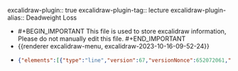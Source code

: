 excalidraw-plugin:: true
excalidraw-plugin-tag:: lecture
excalidraw-plugin-alias:: Deadweight Loss

- #+BEGIN_IMPORTANT
  This file is used to store excalidraw information, Please do not manually edit this file.
  #+END_IMPORTANT
- {{renderer excalidraw-menu, excalidraw-2023-10-16-09-52-24}}
- ```json
  {"elements":[{"type":"line","version":67,"versionNonce":652072061,"isDeleted":false,"id":"DZTJtNKd3FsCDRa6os63n","fillStyle":"hachure","strokeWidth":1,"strokeStyle":"solid","roughness":1,"opacity":100,"angle":0,"x":383.5945854187012,"y":-247.0376968383789,"strokeColor":"#1e1e1e","backgroundColor":"transparent","width":0.267425537109375,"height":499.6719970703125,"seed":367885363,"groupIds":[],"frameId":null,"roundness":{"type":2},"boundElements":[],"updated":1697442792114,"link":null,"locked":false,"startBinding":null,"endBinding":null,"lastCommittedPoint":null,"startArrowhead":null,"endArrowhead":null,"points":[[0,0],[-0.267425537109375,499.6719970703125]]},{"type":"line","version":157,"versionNonce":76037341,"isDeleted":false,"id":"SOvURFLeogWFJgY8POm03","fillStyle":"hachure","strokeWidth":1,"strokeStyle":"solid","roughness":1,"opacity":100,"angle":0,"x":384.5253105163574,"y":251.31490325927734,"strokeColor":"#1e1e1e","backgroundColor":"transparent","width":608.382080078125,"height":0.88433837890625,"seed":502627795,"groupIds":[],"frameId":null,"roundness":{"type":2},"boundElements":[],"updated":1697442792114,"link":null,"locked":false,"startBinding":null,"endBinding":null,"lastCommittedPoint":null,"startArrowhead":null,"endArrowhead":null,"points":[[0,0],[608.382080078125,-0.88433837890625]]},{"type":"text","version":20,"versionNonce":629578045,"isDeleted":false,"id":"fNap7x1XXYgLFotSUkMTa","fillStyle":"hachure","strokeWidth":1,"strokeStyle":"solid","roughness":1,"opacity":100,"angle":0,"x":989.0658378601074,"y":309.0858383178711,"strokeColor":"#1e1e1e","backgroundColor":"transparent","width":84.49990844726562,"height":25,"seed":348932979,"groupIds":[],"frameId":null,"roundness":null,"boundElements":[],"updated":1697442792114,"link":null,"locked":false,"fontSize":20,"fontFamily":1,"text":"Quantity","textAlign":"left","verticalAlign":"top","containerId":null,"originalText":"Quantity","lineHeight":1.25,"baseline":17},{"type":"text","version":52,"versionNonce":1664772509,"isDeleted":false,"id":"4O9orErHhe533qbA6KUpz","fillStyle":"hachure","strokeWidth":1,"strokeStyle":"solid","roughness":1,"opacity":100,"angle":0,"x":260.8986625671387,"y":-250.9580307006836,"strokeColor":"#1e1e1e","backgroundColor":"transparent","width":47.17994689941406,"height":25,"seed":1320707347,"groupIds":[],"frameId":null,"roundness":null,"boundElements":[],"updated":1697442792114,"link":null,"locked":false,"fontSize":20,"fontFamily":1,"text":"Price","textAlign":"left","verticalAlign":"top","containerId":null,"originalText":"Price","lineHeight":1.25,"baseline":17},{"type":"line","version":164,"versionNonce":1859464701,"isDeleted":false,"id":"UwaroBWwInTI6C8HuTv1i","fillStyle":"hachure","strokeWidth":1,"strokeStyle":"solid","roughness":1,"opacity":100,"angle":0,"x":389.9169731140137,"y":-234.74246978759766,"strokeColor":"#1971c2","backgroundColor":"transparent","width":515.3013305664062,"height":392.21356201171875,"seed":1395673779,"groupIds":[],"frameId":null,"roundness":{"type":2},"boundElements":[],"updated":1697442792114,"link":null,"locked":false,"startBinding":null,"endBinding":null,"lastCommittedPoint":null,"startArrowhead":null,"endArrowhead":null,"points":[[0,0],[515.3013305664062,392.21356201171875]]},{"type":"text","version":11,"versionNonce":1465411165,"isDeleted":false,"id":"LGj2eydd1dHp2Bt53mTVf","fillStyle":"hachure","strokeWidth":1,"strokeStyle":"solid","roughness":1,"opacity":100,"angle":0,"x":948.0658378601074,"y":160.0858383178711,"strokeColor":"#1971c2","backgroundColor":"transparent","width":15.599990844726562,"height":25,"seed":1994030163,"groupIds":[],"frameId":null,"roundness":null,"boundElements":[],"updated":1697442792114,"link":null,"locked":false,"fontSize":20,"fontFamily":1,"text":"D","textAlign":"left","verticalAlign":"top","containerId":null,"originalText":"D","lineHeight":1.25,"baseline":17},{"type":"line","version":228,"versionNonce":1335202493,"isDeleted":false,"id":"qecnlb3UlGsd_T1Sxs6e_","fillStyle":"hachure","strokeWidth":1,"strokeStyle":"solid","roughness":1,"opacity":100,"angle":0,"x":385.8839225769043,"y":207.6897201538086,"strokeColor":"#e03131","backgroundColor":"transparent","width":463.97735595703125,"height":400.2689514160156,"seed":898464243,"groupIds":[],"frameId":null,"roundness":{"type":2},"boundElements":[],"updated":1697442792114,"link":null,"locked":false,"startBinding":null,"endBinding":null,"lastCommittedPoint":null,"startArrowhead":null,"endArrowhead":null,"points":[[0,0],[463.97735595703125,-400.2689514160156]]},{"type":"text","version":29,"versionNonce":875442973,"isDeleted":false,"id":"w9_AlMam78sNU9tJTFvvo","fillStyle":"hachure","strokeWidth":1,"strokeStyle":"solid","roughness":1,"opacity":100,"angle":0,"x":861.0026664733887,"y":-233.24471282958984,"strokeColor":"#e03131","backgroundColor":"transparent","width":12.159988403320312,"height":25,"seed":1280295827,"groupIds":[],"frameId":null,"roundness":null,"boundElements":[],"updated":1697442792114,"link":null,"locked":false,"fontSize":20,"fontFamily":1,"text":"S","textAlign":"left","verticalAlign":"top","containerId":null,"originalText":"S","lineHeight":1.25,"baseline":17},{"type":"line","version":148,"versionNonce":1368639357,"isDeleted":false,"id":"4IqZoOOAJ72__ljbjFWnr","fillStyle":"hachure","strokeWidth":1,"strokeStyle":"dotted","roughness":1,"opacity":100,"angle":0,"x":385.5152244567871,"y":48.46392822265625,"strokeColor":"#6741d9","backgroundColor":"transparent","width":421.30419921875,"height":1.265899658203125,"seed":324524339,"groupIds":[],"frameId":null,"roundness":{"type":2},"boundElements":[],"updated":1697442792114,"link":null,"locked":false,"startBinding":null,"endBinding":null,"lastCommittedPoint":null,"startArrowhead":null,"endArrowhead":null,"points":[[0,0],[421.30419921875,1.265899658203125]]},{"type":"text","version":24,"versionNonce":1778896861,"isDeleted":false,"id":"4HBRQpSFFSQteOta4mrs0","fillStyle":"hachure","strokeWidth":1,"strokeStyle":"dotted","roughness":1,"opacity":100,"angle":0,"x":825.8780174255371,"y":43.68487548828125,"strokeColor":"#6741d9","backgroundColor":"transparent","width":111.53987121582031,"height":25,"seed":403454675,"groupIds":[],"frameId":null,"roundness":null,"boundElements":[],"updated":1697442792114,"link":null,"locked":false,"fontSize":20,"fontFamily":1,"text":"Price ceiling","textAlign":"left","verticalAlign":"top","containerId":null,"originalText":"Price ceiling","lineHeight":1.25,"baseline":17},{"type":"line","version":281,"versionNonce":926919005,"isDeleted":false,"id":"mFMYx9JzlIGsVIAJz8_yf","fillStyle":"hachure","strokeWidth":4,"strokeStyle":"dotted","roughness":1,"opacity":100,"angle":0,"x":756.9253196716309,"y":-238.5269775390625,"strokeColor":"#9c36b5","backgroundColor":"transparent","width":10.46234130859375,"height":488.00079345703125,"seed":1996712051,"groupIds":[],"frameId":null,"roundness":{"type":2},"boundElements":[],"updated":1697442928424,"link":null,"locked":false,"startBinding":null,"endBinding":null,"lastCommittedPoint":null,"startArrowhead":null,"endArrowhead":null,"points":[[0,0],[10.46234130859375,488.00079345703125]]},{"type":"text","version":33,"versionNonce":1177631901,"isDeleted":false,"id":"vM7tyK-k0O6loaCsIuctp","fillStyle":"hachure","strokeWidth":1,"strokeStyle":"dotted","roughness":1,"opacity":100,"angle":0,"x":763.4739036560059,"y":269.09405517578125,"strokeColor":"#9c36b5","backgroundColor":"transparent","width":44.75996398925781,"height":25,"seed":1979965971,"groupIds":[],"frameId":null,"roundness":null,"boundElements":[],"updated":1697442792114,"link":null,"locked":false,"fontSize":20,"fontFamily":1,"text":"Q(D)","textAlign":"left","verticalAlign":"top","containerId":null,"originalText":"Q(D)","lineHeight":1.25,"baseline":17},{"type":"line","version":247,"versionNonce":293183741,"isDeleted":false,"id":"EJkab2W9DBNoZOn69MrlM","fillStyle":"hachure","strokeWidth":4,"strokeStyle":"dotted","roughness":1,"opacity":100,"angle":0,"x":568.9702415466309,"y":-250.34439086914062,"strokeColor":"#9c36b5","backgroundColor":"transparent","width":0.95916748046875,"height":501.0769958496094,"seed":1577330611,"groupIds":[],"frameId":null,"roundness":{"type":2},"boundElements":[],"updated":1697442792114,"link":null,"locked":false,"startBinding":null,"endBinding":null,"lastCommittedPoint":null,"startArrowhead":null,"endArrowhead":null,"points":[[0,0],[0.95916748046875,501.0769958496094]]},{"type":"text","version":57,"versionNonce":855013725,"isDeleted":false,"id":"R9whiXrPcM1nLBq_ADTsK","fillStyle":"hachure","strokeWidth":4,"strokeStyle":"dotted","roughness":1,"opacity":100,"angle":0,"x":549.9697532653809,"y":275.4632568359375,"strokeColor":"#9c36b5","backgroundColor":"transparent","width":41.31996154785156,"height":25,"seed":355121491,"groupIds":[],"frameId":null,"roundness":null,"boundElements":[],"updated":1697442792114,"link":null,"locked":false,"fontSize":20,"fontFamily":1,"text":"Q(S)","textAlign":"left","verticalAlign":"top","containerId":null,"originalText":"Q(S)","lineHeight":1.25,"baseline":17},{"type":"arrow","version":87,"versionNonce":1408845245,"isDeleted":false,"id":"OAKrB4gazb3a8Wewt0HmI","fillStyle":"hachure","strokeWidth":1,"strokeStyle":"solid","roughness":1,"opacity":100,"angle":0,"x":609.1935691833496,"y":74.65548706054688,"strokeColor":"#f08c00","backgroundColor":"transparent","width":138.29638671875,"height":2.68157958984375,"seed":2026772211,"groupIds":[],"frameId":null,"roundness":{"type":2},"boundElements":[],"updated":1697442792114,"link":null,"locked":false,"startBinding":null,"endBinding":null,"lastCommittedPoint":null,"startArrowhead":"arrow","endArrowhead":"arrow","points":[[0,0],[138.29638671875,-2.68157958984375]]},{"type":"text","version":47,"versionNonce":2007205405,"isDeleted":false,"id":"IrBiTPtXesvxE-jY1Et7n","fillStyle":"hachure","strokeWidth":1,"strokeStyle":"solid","roughness":1,"opacity":100,"angle":0,"x":635.2732810974121,"y":93.8919677734375,"strokeColor":"#f08c00","backgroundColor":"transparent","width":87.31990051269531,"height":25,"seed":2004140179,"groupIds":[],"frameId":null,"roundness":null,"boundElements":[],"updated":1697442792114,"link":null,"locked":false,"fontSize":20,"fontFamily":1,"text":"Shortage","textAlign":"left","verticalAlign":"top","containerId":null,"originalText":"Shortage","lineHeight":1.25,"baseline":17},{"type":"line","version":291,"versionNonce":1088862845,"isDeleted":false,"id":"VDVNba4rBYueabAUt3rG4","fillStyle":"hachure","strokeWidth":1,"strokeStyle":"dotted","roughness":1,"opacity":100,"angle":0,"x":384.81631088256836,"y":-32.824371337890625,"strokeColor":"#1e1e1e","backgroundColor":"transparent","width":455.76507568359375,"height":4.18280029296875,"seed":1792357939,"groupIds":[],"frameId":null,"roundness":{"type":2},"boundElements":[],"updated":1697442792114,"link":null,"locked":false,"startBinding":null,"endBinding":null,"lastCommittedPoint":null,"startArrowhead":null,"endArrowhead":null,"points":[[0,0],[455.76507568359375,4.18280029296875]]},{"type":"text","version":43,"versionNonce":2021941981,"isDeleted":false,"id":"ZyfuI9Ksox_UTvvotPtc8","fillStyle":"hachure","strokeWidth":1,"strokeStyle":"dotted","roughness":1,"opacity":100,"angle":0,"x":850.6689720153809,"y":-42.161041259765625,"strokeColor":"#1e1e1e","backgroundColor":"transparent","width":150.75979614257812,"height":25,"seed":836106195,"groupIds":[],"frameId":null,"roundness":null,"boundElements":[],"updated":1697442792114,"link":null,"locked":false,"fontSize":20,"fontFamily":1,"text":"Equilibrium price","textAlign":"left","verticalAlign":"top","containerId":null,"originalText":"Equilibrium price","lineHeight":1.25,"baseline":17},{"type":"freedraw","version":218,"versionNonce":1393426237,"isDeleted":false,"id":"nRLucglwBUVGEcABDkkC8","fillStyle":"hachure","strokeWidth":4,"strokeStyle":"dotted","roughness":1,"opacity":100,"angle":0,"x":415.097957611084,"y":81.85147094726562,"strokeColor":"#e03131","backgroundColor":"transparent","width":78.7850341796875,"height":53.488525390625,"seed":177046899,"groupIds":[],"frameId":null,"roundness":null,"boundElements":[],"updated":1697442792114,"link":null,"locked":false,"points":[[0,0],[-0.114105224609375,1.29083251953125],[-0.114105224609375,1.89349365234375],[-0.4207763671875,3.095184326171875],[-0.4207763671875,4.567901611328125],[-0.4207763671875,5.769622802734375],[-0.4207763671875,6.368682861328125],[-0.73101806640625,7.570404052734375],[-0.73101806640625,8.169464111328125],[-0.73101806640625,9.371185302734375],[-0.73101806640625,9.970245361328125],[-0.73101806640625,11.171966552734375],[-0.73101806640625,11.771026611328125],[-0.73101806640625,12.972747802734375],[-0.73101806640625,13.571807861328125],[-0.73101806640625,14.773529052734375],[-0.73101806640625,16.574310302734375],[-0.73101806640625,18.375091552734375],[-0.73101806640625,19.277252197265625],[-0.73101806640625,21.078033447265625],[-0.73101806640625,21.976654052734375],[-0.73101806640625,23.1783447265625],[-0.73101806640625,24.080535888671875],[-0.73101806640625,25.578216552734375],[-0.73101806640625,26.480377197265625],[-0.73101806640625,27.98162841796875],[-0.73101806640625,29.78240966796875],[-0.73101806640625,30.680999755859375],[-0.73101806640625,32.1822509765625],[-0.73101806640625,32.784881591796875],[-0.73101806640625,33.9830322265625],[-0.73101806640625,34.585662841796875],[-0.73101806640625,35.7838134765625],[-0.73101806640625,36.98553466796875],[-0.73101806640625,37.5845947265625],[-0.4207763671875,38.78631591796875],[-0.4207763671875,39.3853759765625],[-0.4207763671875,40.58709716796875],[-0.114105224609375,41.189727783203125],[-0.114105224609375,42.38787841796875],[-0.114105224609375,42.990509033203125],[-0.114105224609375,44.18865966796875],[0.196136474609375,45.390350341796875],[0.196136474609375,45.682769775390625],[0.196136474609375,46.86663818359375],[0.499237060546875,47.74029541015625],[0.499237060546875,48.33935546875],[0.78448486328125,49.191619873046875],[0.78448486328125,50.18292236328125],[1.290863037109375,50.4610595703125],[1.412109375,50.018890380859375],[1.9862060546875,48.899200439453125],[2.275054931640625,48.3714599609375],[2.275054931640625,48.09332275390625],[2.849151611328125,47.25531005859375],[2.849151611328125,46.05718994140625],[3.159393310546875,45.45452880859375],[3.159393310546875,44.25640869140625],[3.159393310546875,43.65374755859375],[3.469635009765625,41.85296630859375],[3.469635009765625,40.65484619140625],[3.77984619140625,39.453125],[3.77984619140625,38.85406494140625],[3.77984619140625,37.65234375],[3.77984619140625,37.05328369140625],[3.77984619140625,35.248931884765625],[3.77984619140625,34.05078125],[3.77984619140625,33.448150634765625],[3.77984619140625,31.647369384765625],[3.77984619140625,30.755889892578125],[3.77984619140625,29.76812744140625],[3.77984619140625,28.894500732421875],[3.77984619140625,28.102874755859375],[3.77984619140625,27.111541748046875],[3.77984619140625,26.123779296875],[4.075836181640625,25.05401611328125],[4.38604736328125,24.451385498046875],[5.00653076171875,23.25323486328125],[5.626983642578125,21.751983642578125],[5.937225341796875,20.849822998046875],[6.243896484375,19.951202392578125],[6.864349365234375,18.150421142578125],[7.484832763671875,16.649200439453125],[7.795074462890625,15.74700927734375],[8.10528564453125,15.14794921875],[8.72576904296875,13.34716796875],[9.032440185546875,11.54638671875],[9.3426513671875,10.943756103515625],[9.65289306640625,9.74560546875],[9.963134765625,8.918304443359375],[9.963134765625,7.927001953125],[10.251953125,7.402801513671875],[10.251953125,7.12823486328125],[10.58001708984375,7.224517822265625],[10.8546142578125,8.25860595703125],[11.1434326171875,9.04669189453125],[11.1434326171875,10.077239990234375],[11.4287109375,10.95086669921875],[11.4287109375,12.152587890625],[11.4287109375,12.755218505859375],[11.73895263671875,13.953369140625],[12.359405517578125,15.155059814453125],[12.669647216796875,15.754150390625],[12.979888916015625,16.356781005859375],[13.596771240234375,17.554931640625],[13.907012939453125,18.157562255859375],[14.527496337890625,19.6588134765625],[15.45819091796875,21.156494140625],[16.078643798828125,22.05865478515625],[16.695556640625,23.2603759765625],[17.00579833984375,23.85943603515625],[17.936492919921875,25.0611572265625],[18.55694580078125,26.25927734375],[19.173858642578125,26.8619384765625],[19.484100341796875,27.46099853515625],[20.414794921875,29.26177978515625],[21.655731201171875,31.06256103515625],[22.272613525390625,31.665191650390625],[22.893096923828125,32.86334228515625],[23.5135498046875,33.7655029296875],[24.444244384765625,34.66412353515625],[25.37139892578125,35.5662841796875],[25.874176025390625,35.5662841796875],[26.0203857421875,35.373748779296875],[26.309234619140625,34.303955078125],[26.594482421875,33.526611328125],[26.594482421875,32.667205810546875],[26.594482421875,30.866424560546875],[26.594482421875,29.668304443359375],[26.594482421875,29.065643310546875],[26.594482421875,27.867523193359375],[26.594482421875,26.066741943359375],[26.90472412109375,24.26239013671875],[27.52520751953125,22.76470947265625],[27.835418701171875,21.862548828125],[28.7625732421875,19.16314697265625],[29.383026123046875,17.358795166015625],[29.693267822265625,16.460205078125],[30.313720703125,14.659423828125],[30.930633544921875,12.858642578125],[31.240875244140625,12.2559814453125],[31.55108642578125,11.65692138671875],[32.17156982421875,10.4552001953125],[32.4818115234375,9.85614013671875],[33.102264404296875,8.654449462890625],[33.412506103515625,8.05535888671875],[34.029388427734375,7.17816162109375],[34.029388427734375,6.18682861328125],[34.321807861328125,5.131317138671875],[34.977935791015625,4.635650634765625],[35.80877685546875,5.912261962890625],[36.739501953125,6.81085205078125],[37.98040771484375,7.713043212890625],[39.217803955078125,8.312103271484375],[39.8382568359375,8.61163330078125],[41.07562255859375,9.21429443359375],[41.69610595703125,9.513824462890625],[42.93701171875,10.112884521484375],[43.5574951171875,10.41241455078125],[44.174407958984375,11.01507568359375],[45.1051025390625,11.913665771484375],[46.035797119140625,12.81585693359375],[46.65625,13.69305419921875],[46.9415283203125,14.741424560546875],[47.5120849609375,14.35986328125],[47.8009033203125,14.08172607421875],[47.8009033203125,13.553985595703125],[48.082611083984375,12.509185791015625],[48.36431884765625,11.703277587890625],[48.64959716796875,11.175537109375],[49.580291748046875,9.674285888671875],[50.510986328125,7.873504638671875],[51.438140869140625,6.072723388671875],[52.05859375,4.871002197265625],[52.36883544921875,4.271942138671875],[52.989288330078125,3.070220947265625],[53.299530029296875,2.77069091796875],[53.609771728515625,2.471160888671875],[54.2266845703125,1.8685302734375],[54.536895751953125,1.569000244140625],[55.46759033203125,0.66680908203125],[56.3983154296875,-0.231781005859375],[57.325439453125,-1.13397216796875],[57.7283935546875,-1.13397216796875],[57.85675048828125,-1.0091552734375],[58.651947021484375,-0.42791748046875],[59.26885986328125,0.171142578125],[59.5791015625,0.470703125],[60.509796142578125,1.073333740234375],[61.747161865234375,1.672393798828125],[62.36761474609375,1.971923828125],[63.918792724609375,2.5745849609375],[65.15615844726562,3.17364501953125],[66.3970947265625,3.772705078125],[67.01754760742188,4.0758056640625],[68.25491333007812,4.3753662109375],[68.87539672851562,4.3753662109375],[69.69912719726562,4.3753662109375],[70.48004150390625,4.3753662109375],[71.60687255859375,3.772705078125],[71.60687255859375,3.515960693359375],[72.47695922851562,2.674407958984375],[72.78720092773438,2.3748779296875],[73.40765380859375,1.77581787109375],[73.7178955078125,1.476287841796875],[74.33477783203125,0.5740966796875],[75.2655029296875,-0.324493408203125],[76.19619750976562,-1.2266845703125],[77.12332153320312,-2.125274658203125],[78.05401611328125,-3.0274658203125],[78.05401611328125,-3.0274658203125]],"lastCommittedPoint":null,"simulatePressure":true,"pressures":[]},{"type":"text","version":199,"versionNonce":1994723229,"isDeleted":false,"id":"2Ehx0kJPrf1YPQbb6X4rM","fillStyle":"hachure","strokeWidth":4,"strokeStyle":"dotted","roughness":1,"opacity":100,"angle":0,"x":165.49552536010742,"y":91.41873168945312,"strokeColor":"#e03131","backgroundColor":"transparent","width":206.01976013183594,"height":25,"seed":742547219,"groupIds":[],"frameId":null,"roundness":null,"boundElements":[],"updated":1697442792114,"link":null,"locked":false,"fontSize":20,"fontFamily":1,"text":"New producer surplus","textAlign":"left","verticalAlign":"top","containerId":null,"originalText":"New producer surplus","lineHeight":1.25,"baseline":17},{"type":"freedraw","version":306,"versionNonce":1111167997,"isDeleted":false,"id":"RSMWaeT-BmuUgwDWhf4yB","fillStyle":"hachure","strokeWidth":4,"strokeStyle":"dotted","roughness":1,"opacity":100,"angle":0,"x":418.79580307006836,"y":-182.02171325683594,"strokeColor":"#1971c2","backgroundColor":"transparent","width":132.24859619140625,"height":201.7622833251953,"seed":560661683,"groupIds":[],"frameId":null,"roundness":null,"boundElements":[],"updated":1697442792115,"link":null,"locked":false,"points":[[0,0],[0,1.351470947265625],[0,1.9541168212890625],[0,3.7548980712890625],[0,4.953033447265625],[0,5.5556793212890625],[0,7.3564605712890625],[0,9.157241821289062],[0.31024169921875,10.35894775390625],[0.620452880859375,10.958023071289062],[0.620452880859375,12.15972900390625],[0.930694580078125,12.758804321289062],[1.240936279296875,13.96051025390625],[1.240936279296875,14.559585571289062],[1.240936279296875,15.76129150390625],[1.240936279296875,16.659896850585938],[1.240936279296875,18.760208129882812],[1.240936279296875,21.463165283203125],[1.240936279296875,22.96441650390625],[1.240936279296875,26.266433715820312],[1.240936279296875,28.067214965820312],[1.240936279296875,31.668777465820312],[1.240936279296875,35.27033996582031],[1.240936279296875,37.07112121582031],[0.930694580078125,40.373138427734375],[0.930694580078125,41.8743896484375],[0.930694580078125,44.87687683105469],[0.620452880859375,47.87579345703125],[0.620452880859375,49.377044677734375],[0.620452880859375,52.37953186035156],[0.620452880859375,53.88078308105469],[0.620452880859375,56.883270263671875],[0.620452880859375,58.38450622558594],[0.620452880859375,61.68296813964844],[0.620452880859375,64.98500061035156],[0.620452880859375,66.78578186035156],[0.620452880859375,69.78825378417969],[0.620452880859375,71.58903503417969],[0.620452880859375,74.59153747558594],[0.620452880859375,76.09278869628906],[0.620452880859375,79.09526062011719],[0.620452880859375,82.09419250488281],[0.620452880859375,83.29591369628906],[0.620452880859375,85.39622497558594],[0.620452880859375,86.29838562011719],[0.620452880859375,88.09916687011719],[0.620452880859375,88.69825744628906],[0.620452880859375,89.89994812011719],[0.620452880859375,90.49903869628906],[0.620452880859375,91.28709411621094],[0.620452880859375,91.16941833496094],[0.620452880859375,90.16740417480469],[0.620452880859375,88.38444519042969],[1.5511474609375,86.58366394042969],[2.171630859375,84.78288269042969],[3.0987548828125,82.37947082519531],[3.40899658203125,81.78038024902344],[4.029449462890625,80.57868957519531],[5.2703857421875,78.77790832519531],[6.197540283203125,77.87928771972656],[7.12823486328125,76.97712707519531],[9.606536865234375,75.17634582519531],[12.39508056640625,73.37556457519531],[13.94622802734375,72.47340393066406],[17.04144287109375,70.67262268066406],[20.14019775390625,68.871826171875],[21.691375732421875,67.97322082519531],[24.790130615234375,66.17243957519531],[26.337738037109375,65.56980895996094],[29.4365234375,64.07212829589844],[30.984130859375,63.469482421875],[34.0828857421875,62.26777648925781],[37.181640625,61.06964111328125],[38.732818603515625,60.46699523925781],[41.21112060546875,59.26885986328125],[42.141815185546875,58.66621398925781],[43.999664306640625,58.06715393066406],[44.93035888671875,57.767608642578125],[46.167724609375,57.16497802734375],[46.7882080078125,56.86543273925781],[47.70819091796875,56.56590270996094],[48.75299072265625,56.56590270996094],[49.0133056640625,57.682037353515625],[48.703094482421875,58.85877990722656],[48.392852783203125,59.46141052246094],[47.462158203125,61.26219177246094],[47.155487060546875,62.160797119140625],[46.845245361328125,63.06297302246094],[46.22479248046875,64.86375427246094],[45.91455078125,65.76235961914062],[45.2940673828125,67.56314086914062],[44.673614501953125,69.06439208984375],[44.366943359375,69.96656799316406],[43.746490478515625,71.76734924316406],[43.436248779296875,72.96903991699219],[42.1953125,75.96797180175781],[41.574859619140625,77.76875305175781],[40.33746337890625,81.67341613769531],[39.406768798828125,84.07325744628906],[37.5489501953125,88.87654113769531],[35.69110107421875,93.37669372558594],[35.070648193359375,95.17747497558594],[33.8297119140625,98.78260803222656],[33.209228515625,100.58338928222656],[32.2821044921875,103.88542175292969],[31.351409912109375,106.88435363769531],[31.041168212890625,108.38557434082031],[30.114044189453125,111.38807678222656],[29.493560791015625,112.88932800292969],[28.5628662109375,116.19136047363281],[27.942413330078125,117.99214172363281],[26.705047607421875,121.59370422363281],[25.464111328125,125.19523620605469],[25.15386962890625,126.99601745605469],[24.22674560546875,130.5975799560547],[23.60626220703125,132.3983612060547],[22.675567626953125,136.90211486816406],[22.055084228515625,139.9045867919922],[21.748443603515625,141.4022674560547],[21.127960205078125,143.80567932128906],[20.50750732421875,145.60646057128906],[20.197265625,146.5050811767578],[19.5767822265625,148.3058624267578],[19.266571044921875,148.9084930419922],[19.266571044921875,150.11021423339844],[19.266571044921875,150.7092742919922],[19.266571044921875,151.51161193847656],[19.266571044921875,151.3975067138672],[19.555389404296875,151.11936950683594],[19.865631103515625,150.52027893066406],[20.4825439453125,149.31858825683594],[20.792755126953125,148.71949768066406],[21.413238525390625,147.51780700683594],[22.03369140625,146.3160858154297],[22.34393310546875,145.71702575683594],[23.27105712890625,143.91624450683594],[24.822235107421875,142.11546325683594],[26.99029541015625,139.71559143066406],[28.541473388671875,138.51390075683594],[30.089080810546875,137.0126495361328],[34.42877197265625,133.7106170654297],[39.3853759765625,130.1090545654297],[41.863677978515625,128.3082733154297],[46.510040283203125,125.00627136230469],[48.3714599609375,123.50502014160156],[52.087127685546875,120.50251770019531],[53.948516845703125,119.30436706542969],[57.6641845703125,116.60142517089844],[60.762969970703125,114.20158386230469],[62.314117431640625,112.99986267089844],[65.41290283203125,110.89955139160156],[66.6502685546875,109.99739074707031],[69.12857055664062,108.19660949707031],[70.3695068359375,107.29798889160156],[72.84780883789062,105.79673767089844],[74.70562744140625,104.59504699707031],[75.6363525390625,103.99595642089844],[76.87371826171875,103.39332580566406],[78.735107421875,102.19517517089844],[79.04534912109375,101.89564514160156],[79.594482421875,101.89564514160156],[79.85479736328125,102.27363586425781],[79.85479736328125,103.26496887207031],[79.2557373046875,104.14216613769531],[78.94906616210938,105.34388732910156],[78.63882446289062,105.94294738769531],[78.01837158203125,107.14466857910156],[77.7081298828125,108.34635925292969],[77.7081298828125,108.94544982910156],[77.08767700195312,110.44667053222656],[77.08767700195312,111.34886169433594],[76.46719360351562,113.14964294433594],[76.1605224609375,114.34776306152344],[75.54006958007812,117.35026550292969],[74.609375,121.55088806152344],[73.9888916015625,124.25386047363281],[72.75152587890625,129.9557342529297],[72.13107299804688,132.65867614746094],[70.89013671875,138.06101989746094],[70.27322387695312,140.7639923095703],[69.342529296875,145.5636749267578],[68.7220458984375,150.36695861816406],[68.41183471679688,152.77037048339844],[67.79135131835938,156.9709930419922],[67.48468017578125,159.07130432128906],[66.86422729492188,163.27552795410156],[66.55398559570312,165.37583923339844],[65.93353271484375,169.5764617919922],[65.31304931640625,173.4811248779297],[65.31304931640625,174.9823760986328],[65.31304931640625,178.8834686279297],[65.0028076171875,181.28330993652344],[65.0028076171875,182.4850311279297],[65.0028076171875,184.2858123779297],[65.0028076171875,186.0865936279297],[65.0028076171875,186.98875427246094],[65.0028076171875,188.78953552246094],[65.0028076171875,189.6881561279297],[65.0028076171875,190.8898468017578],[65.0028076171875,192.09156799316406],[65.0028076171875,192.63002014160156],[65.48779296875,192.4374542236328],[66.08328247070312,191.8597869873047],[66.39352416992188,191.26072692871094],[66.39352416992188,190.65806579589844],[67.01397705078125,188.85728454589844],[67.9447021484375,187.05650329589844],[68.25491333007812,186.1579132080078],[69.18206787109375,184.3571319580078],[69.80252075195312,183.45494079589844],[71.66036987304688,181.0550994873047],[74.14224243164062,178.6516876220703],[75.37960815429688,177.1504364013672],[78.47836303710938,174.15150451660156],[80.02597045898438,172.65028381347656],[82.81451416015625,169.6477813720703],[85.29635620117188,166.94483947753906],[86.84396362304688,165.44715881347656],[89.63250732421875,162.4446563720703],[91.18011474609375,160.9434051513672],[94.27886962890625,157.94093322753906],[95.51980590820312,156.43968200683594],[97.99810791015625,153.7402801513672],[100.47640991210938,151.3368682861328],[101.71734619140625,150.1387481689453],[104.1956787109375,147.7353057861328],[105.1263427734375,146.8367156982422],[106.98419189453125,145.0359344482422],[107.91485595703125,144.4333038330078],[109.1522216796875,143.2351531982422],[109.772705078125,142.6325225830078],[111.01007080078125,141.73390197753906],[111.63055419921875,141.1312713623047],[112.561279296875,140.23265075683594],[113.1531982421875,140.53575134277344],[113.1531982421875,141.86228942871094],[113.1531982421875,142.4613494873047],[113.1531982421875,143.66307067871094],[113.1531982421875,144.56166076660156],[113.1531982421875,146.36244201660156],[113.1531982421875,148.16322326660156],[113.1531982421875,149.0653839111328],[113.1531982421875,150.8661651611328],[113.1531982421875,151.7683563232422],[113.1531982421875,153.5691375732422],[113.1531982421875,154.4677276611328],[113.1531982421875,156.2685089111328],[113.1531982421875,158.0692901611328],[113.1531982421875,159.27101135253906],[113.1531982421875,161.6708526611328],[113.1531982421875,162.87257385253906],[113.1531982421875,165.8750457763672],[113.1531982421875,167.3762969970703],[113.1531982421875,170.37522888183594],[113.1531982421875,173.0781707763672],[113.1531982421875,174.27989196777344],[113.1531982421875,176.6797332763672],[113.1531982421875,177.88145446777344],[113.1531982421875,180.2812957763672],[113.1531982421875,182.0820770263672],[113.1531982421875,182.98426818847656],[113.1531982421875,184.78504943847656],[113.1531982421875,185.3841094970703],[113.1531982421875,186.58583068847656],[113.46343994140625,187.1848907470703],[113.77008056640625,188.38661193847656],[114.39056396484375,189.5883026123047],[114.7008056640625,190.18739318847656],[114.7008056640625,190.7864532470703],[115.3212890625,191.98814392089844],[115.60650634765625,192.5551300048828],[115.60650634765625,193.5785369873047],[116.162841796875,193.4109649658203],[116.75830078125,192.3340606689453],[117.04718017578125,191.5281524658203],[117.97430419921875,190.62599182128906],[118.88360595703125,190.0269012451172],[119.1795654296875,189.7416534423828],[119.72869873046875,189.7416534423828],[120.83056640625,189.45994567871094],[121.61505126953125,189.45994567871094],[122.6456298828125,189.45994567871094],[123.44439697265625,189.45994567871094],[124.1932373046875,190.08753967285156],[124.50347900390625,190.38706970214844],[125.1239013671875,191.2892303466797],[125.744384765625,191.88832092285156],[126.98175048828125,193.0900115966797],[127.60223388671875,193.68910217285156],[128.8431396484375,194.8907928466797],[129.14984130859375,195.48988342285156],[129.77032470703125,196.6915740966797],[130.08050537109375,197.29066467285156],[130.70098876953125,198.4923553466797],[131.32147216796875,199.09144592285156],[131.6317138671875,199.39454650878906],[132.24859619140625,199.9936065673828],[132.24859619140625,200.7674102783203],[132.24859619140625,201.7622833251953],[132.24859619140625,201.7622833251953]],"lastCommittedPoint":null,"simulatePressure":true,"pressures":[]},{"type":"freedraw","version":101,"versionNonce":1360104541,"isDeleted":false,"id":"HuOYcW21jmu7SfTGj9q2Z","fillStyle":"hachure","strokeWidth":4,"strokeStyle":"dotted","roughness":1,"opacity":100,"angle":0,"x":596.4454612731934,"y":-54.91156005859375,"strokeColor":"#f08c00","backgroundColor":"transparent","width":24.34796142578125,"height":57.361083984375,"seed":1638790739,"groupIds":[],"frameId":null,"roundness":null,"boundElements":[],"updated":1697442792115,"link":null,"locked":false,"points":[[0,0],[0,0.759521484375],[0,3.15936279296875],[0,3.758453369140625],[-0.31024169921875,5.56280517578125],[-0.9271240234375,7.36358642578125],[-1.23736572265625,8.262176513671875],[-1.85784912109375,10.062957763671875],[-2.1680908203125,10.96514892578125],[-2.478271484375,12.76593017578125],[-2.78851318359375,13.664520263671875],[-3.0987548828125,15.465301513671875],[-3.71563720703125,17.266082763671875],[-4.02587890625,18.168243408203125],[-4.6463623046875,19.969024658203125],[-4.95660400390625,20.867645263671875],[-5.57708740234375,22.6719970703125],[-5.8873291015625,23.570587158203125],[-6.197509765625,25.371368408203125],[-6.197509765625,26.2735595703125],[-6.197509765625,27.471710205078125],[-6.197509765625,28.0743408203125],[-6.50421142578125,29.2724609375],[-6.50421142578125,30.060546875],[-6.50421142578125,30.80224609375],[-6.50421142578125,31.74365234375],[-6.50421142578125,31.61883544921875],[-6.21893310546875,30.666748046875],[-5.93719482421875,29.83233642578125],[-5.64483642578125,29.550628662109375],[-5.04931640625,28.694793701171875],[-4.73907470703125,28.395263671875],[-4.11859130859375,27.79620361328125],[-3.808349609375,27.19354248046875],[-3.4981689453125,26.894012451171875],[-2.877685546875,26.294952392578125],[-1.9505615234375,25.69232177734375],[-0.7095947265625,25.093231201171875],[-0.08917236328125,24.793701171875],[1.7686767578125,24.494171142578125],[2.69940185546875,24.494171142578125],[4.5572509765625,24.494171142578125],[5.4879150390625,24.494171142578125],[7.34576416015625,24.494171142578125],[9.20361328125,24.494171142578125],[10.13427734375,24.494171142578125],[10.7547607421875,24.494171142578125],[11.99212646484375,24.494171142578125],[12.61260986328125,24.494171142578125],[13.853515625,24.494171142578125],[14.4739990234375,24.494171142578125],[15.71136474609375,24.494171142578125],[16.2747802734375,24.494171142578125],[17.05926513671875,24.494171142578125],[17.84375,24.494171142578125],[17.5513916015625,25.38922119140625],[16.62066650390625,26.2913818359375],[16.00018310546875,26.89044189453125],[15.68994140625,27.19000244140625],[15.094482421875,28.04937744140625],[14.16375732421875,28.9515380859375],[13.23663330078125,29.85015869140625],[12.6375732421875,30.984100341796875],[12.352294921875,31.511871337890625],[12.04205322265625,31.8114013671875],[11.42156982421875,32.414031982421875],[11.42156982421875,32.69573974609375],[10.20562744140625,34.475128173828125],[9.58514404296875,35.676849365234375],[9.27490234375,36.275909423828125],[8.65802001953125,37.477630615234375],[8.3477783203125,38.076690673828125],[7.727294921875,39.27838134765625],[7.41705322265625,39.877471923828125],[6.796630859375,41.07916259765625],[5.55926513671875,42.87994384765625],[4.93878173828125,44.078094482421875],[4.6285400390625,44.68072509765625],[4.008056640625,45.8824462890625],[3.69781494140625,46.48150634765625],[3.0809326171875,47.380126953125],[2.15380859375,48.27874755859375],[1.22308349609375,49.180908203125],[0.6204833984375,50.043853759765625],[0.33160400390625,51.095794677734375],[0.04278564453125,51.930206298828125],[-0.53131103515625,52.7646484375],[-0.83087158203125,53.6240234375],[-1.42633056640625,54.4833984375],[-1.42633056640625,54.76153564453125],[-1.7152099609375,55.563873291015625],[-2.00048828125,56.5872802734375],[-2.00048828125,57.361083984375],[-2.1859130859375,57.154266357421875],[-2.1859130859375,57.154266357421875]],"lastCommittedPoint":null,"simulatePressure":true,"pressures":[]},{"type":"text","version":68,"versionNonce":1127872701,"isDeleted":false,"id":"6Cop_gHXXNkGZhjq_4R7I","fillStyle":"hachure","strokeWidth":4,"strokeStyle":"dotted","roughness":1,"opacity":100,"angle":0,"x":586.1756858825684,"y":-138.85647583007812,"strokeColor":"#f08c00","backgroundColor":"transparent","width":164.7398223876953,"height":25,"seed":736211955,"groupIds":[],"frameId":null,"roundness":null,"boundElements":[],"updated":1697442792115,"link":null,"locked":false,"fontSize":20,"fontFamily":1,"text":"Deadweight Loss","textAlign":"left","verticalAlign":"top","containerId":null,"originalText":"Deadweight Loss","lineHeight":1.25,"baseline":17},{"type":"text","version":96,"versionNonce":1112922397,"isDeleted":false,"id":"ys53yrQHet5HyLiGrr_ZE","fillStyle":"hachure","strokeWidth":4,"strokeStyle":"dotted","roughness":1,"opacity":100,"angle":0,"x":166.28713607788086,"y":-153.04876708984375,"strokeColor":"#1971c2","backgroundColor":"transparent","width":209.03976440429688,"height":25,"seed":537705875,"groupIds":[],"frameId":null,"roundness":null,"boundElements":[],"updated":1697442792115,"link":null,"locked":false,"fontSize":20,"fontFamily":1,"text":"New consumer surplus","textAlign":"left","verticalAlign":"top","containerId":null,"originalText":"New consumer surplus","lineHeight":1.25,"baseline":17},{"type":"line","version":244,"versionNonce":1205251453,"isDeleted":false,"id":"UDq6N3Q5HJ6F8dOgmgv-f","fillStyle":"hachure","strokeWidth":1,"strokeStyle":"solid","roughness":1,"opacity":100,"angle":0,"x":398.4002342224121,"y":590.9312133789062,"strokeColor":"#1e1e1e","backgroundColor":"transparent","width":0.267425537109375,"height":499.6719970703125,"seed":426087219,"groupIds":[],"frameId":null,"roundness":{"type":2},"boundElements":[],"updated":1697442792115,"link":null,"locked":false,"startBinding":null,"endBinding":null,"lastCommittedPoint":null,"startArrowhead":null,"endArrowhead":null,"points":[[0,0],[-0.267425537109375,499.6719970703125]]},{"type":"line","version":334,"versionNonce":587068893,"isDeleted":false,"id":"E2jjvQHE94e8foklCXNFQ","fillStyle":"hachure","strokeWidth":1,"strokeStyle":"solid","roughness":1,"opacity":100,"angle":0,"x":399.33095932006836,"y":1089.2838134765625,"strokeColor":"#1e1e1e","backgroundColor":"transparent","width":608.382080078125,"height":0.88433837890625,"seed":1213379795,"groupIds":[],"frameId":null,"roundness":{"type":2},"boundElements":[],"updated":1697442792115,"link":null,"locked":false,"startBinding":null,"endBinding":null,"lastCommittedPoint":null,"startArrowhead":null,"endArrowhead":null,"points":[[0,0],[608.382080078125,-0.88433837890625]]},{"type":"text","version":197,"versionNonce":1054683709,"isDeleted":false,"id":"RqOovqBNy844tEtK4y3FB","fillStyle":"hachure","strokeWidth":1,"strokeStyle":"solid","roughness":1,"opacity":100,"angle":0,"x":1003.8714866638184,"y":1147.0547485351562,"strokeColor":"#1e1e1e","backgroundColor":"transparent","width":84.49990844726562,"height":25,"seed":208314995,"groupIds":[],"frameId":null,"roundness":null,"boundElements":[],"updated":1697442792115,"link":null,"locked":false,"fontSize":20,"fontFamily":1,"text":"Quantity","textAlign":"left","verticalAlign":"top","containerId":null,"originalText":"Quantity","lineHeight":1.25,"baseline":17},{"type":"text","version":229,"versionNonce":676717213,"isDeleted":false,"id":"Lce9ddMK0QBTbKSjLza0L","fillStyle":"hachure","strokeWidth":1,"strokeStyle":"solid","roughness":1,"opacity":100,"angle":0,"x":275.7043113708496,"y":587.0108795166016,"strokeColor":"#1e1e1e","backgroundColor":"transparent","width":47.17994689941406,"height":25,"seed":242474003,"groupIds":[],"frameId":null,"roundness":null,"boundElements":[],"updated":1697442792115,"link":null,"locked":false,"fontSize":20,"fontFamily":1,"text":"Price","textAlign":"left","verticalAlign":"top","containerId":null,"originalText":"Price","lineHeight":1.25,"baseline":17},{"type":"line","version":339,"versionNonce":1410959101,"isDeleted":false,"id":"DlOJsUtSJTPLyjSMcducE","fillStyle":"hachure","strokeWidth":1,"strokeStyle":"solid","roughness":1,"opacity":100,"angle":0,"x":399.48432540893555,"y":599.7077903747559,"strokeColor":"#1971c2","backgroundColor":"transparent","width":520.5396270751953,"height":395.7322120666504,"seed":442818995,"groupIds":[],"frameId":null,"roundness":{"type":2},"boundElements":[],"updated":1697442792115,"link":null,"locked":false,"startBinding":null,"endBinding":null,"lastCommittedPoint":null,"startArrowhead":null,"endArrowhead":null,"points":[[0,0],[520.5396270751953,395.7322120666504]]},{"type":"text","version":188,"versionNonce":615096157,"isDeleted":false,"id":"ZM9xmvkXfUcMl9oqAlg9G","fillStyle":"hachure","strokeWidth":1,"strokeStyle":"solid","roughness":1,"opacity":100,"angle":0,"x":962.8714866638184,"y":998.0547485351562,"strokeColor":"#1971c2","backgroundColor":"transparent","width":15.599990844726562,"height":25,"seed":962868051,"groupIds":[],"frameId":null,"roundness":null,"boundElements":[],"updated":1697442792115,"link":null,"locked":false,"fontSize":20,"fontFamily":1,"text":"D","textAlign":"left","verticalAlign":"top","containerId":null,"originalText":"D","lineHeight":1.25,"baseline":17},{"type":"line","version":335,"versionNonce":811051965,"isDeleted":false,"id":"_84Yc5B8ypmiUnk4c1PCP","fillStyle":"hachure","strokeWidth":1,"strokeStyle":"solid","roughness":1,"opacity":100,"angle":0,"x":401.7236518859863,"y":1002.2856292724609,"strokeColor":"#e03131","backgroundColor":"transparent","width":444.78211212158203,"height":379.1293487548828,"seed":197677299,"groupIds":[],"frameId":null,"roundness":{"type":2},"boundElements":[],"updated":1697442792115,"link":null,"locked":false,"startBinding":null,"endBinding":null,"lastCommittedPoint":null,"startArrowhead":null,"endArrowhead":null,"points":[[0,0],[444.78211212158203,-379.1293487548828]]},{"type":"text","version":206,"versionNonce":1195715613,"isDeleted":false,"id":"0OQQwKIwV4TuXGFgcv9Js","fillStyle":"hachure","strokeWidth":1,"strokeStyle":"solid","roughness":1,"opacity":100,"angle":0,"x":875.8083152770996,"y":604.7241973876953,"strokeColor":"#e03131","backgroundColor":"transparent","width":12.159988403320312,"height":25,"seed":1662499475,"groupIds":[],"frameId":null,"roundness":null,"boundElements":[],"updated":1697442792115,"link":null,"locked":false,"fontSize":20,"fontFamily":1,"text":"S","textAlign":"left","verticalAlign":"top","containerId":null,"originalText":"S","lineHeight":1.25,"baseline":17},{"type":"text","version":51,"versionNonce":962830461,"isDeleted":false,"id":"6Z_0lTaPbqibhyTsGfpiI","fillStyle":"hachure","strokeWidth":4,"strokeStyle":"dotted","roughness":1,"opacity":100,"angle":0,"x":411.4643211364746,"y":-352.29669189453125,"strokeColor":"#1e1e1e","backgroundColor":"transparent","width":205.88406372070312,"height":45,"seed":470347827,"groupIds":[],"frameId":null,"roundness":null,"boundElements":[],"updated":1697442792115,"link":null,"locked":false,"fontSize":36,"fontFamily":1,"text":"Price Ceiling","textAlign":"left","verticalAlign":"top","containerId":null,"originalText":"Price Ceiling","lineHeight":1.25,"baseline":31},{"type":"text","version":89,"versionNonce":1551141085,"isDeleted":false,"id":"oLa_HTdpjvvl4sZ4U_0Nl","fillStyle":"hachure","strokeWidth":4,"strokeStyle":"dotted","roughness":1,"opacity":100,"angle":0,"x":461.90290451049805,"y":480.51673889160156,"strokeColor":"#1e1e1e","backgroundColor":"transparent","width":188.42404174804688,"height":45,"seed":948072915,"groupIds":[],"frameId":null,"roundness":null,"boundElements":[],"updated":1697442792115,"link":null,"locked":false,"fontSize":36,"fontFamily":1,"text":"Price Floor","textAlign":"left","verticalAlign":"top","containerId":null,"originalText":"Price Floor","lineHeight":1.25,"baseline":31},{"type":"line","version":172,"versionNonce":1376347453,"isDeleted":false,"id":"45UrkneD-TfjR3LbSIPLv","fillStyle":"hachure","strokeWidth":1,"strokeStyle":"dotted","roughness":1,"opacity":100,"angle":0,"x":399.5763969421387,"y":689.7787857055664,"strokeColor":"#6741d9","backgroundColor":"transparent","width":581.3266754150391,"height":7.573089599609375,"seed":966442867,"groupIds":[],"frameId":null,"roundness":{"type":2},"boundElements":[],"updated":1697442792115,"link":null,"locked":false,"startBinding":null,"endBinding":null,"lastCommittedPoint":null,"startArrowhead":null,"endArrowhead":null,"points":[[0,0],[581.3266754150391,7.573089599609375]]},{"type":"text","version":39,"versionNonce":226735517,"isDeleted":false,"id":"BUnZz0lMeGD19e3N_K9oQ","fillStyle":"hachure","strokeWidth":1,"strokeStyle":"dotted","roughness":1,"opacity":100,"angle":0,"x":1002.2834587097168,"y":686.0661315917969,"strokeColor":"#6741d9","backgroundColor":"transparent","width":102.91987609863281,"height":25,"seed":966285587,"groupIds":[],"frameId":null,"roundness":null,"boundElements":[],"updated":1697442792115,"link":null,"locked":false,"fontSize":20,"fontFamily":1,"text":"Price floor","textAlign":"left","verticalAlign":"top","containerId":null,"originalText":"Price floor","lineHeight":1.25,"baseline":17},{"type":"line","version":193,"versionNonce":437582333,"isDeleted":false,"id":"PKaf0Z8m5IyI3p0j1oDWr","fillStyle":"hachure","strokeWidth":1,"strokeStyle":"dotted","roughness":1,"opacity":100,"angle":0,"x":397.3566246032715,"y":788.5453414916992,"strokeColor":"#1e1e1e","backgroundColor":"transparent","width":583.5509490966797,"height":4.582176208496094,"seed":1173470899,"groupIds":[],"frameId":null,"roundness":{"type":2},"boundElements":[],"updated":1697442792115,"link":null,"locked":false,"startBinding":null,"endBinding":null,"lastCommittedPoint":null,"startArrowhead":null,"endArrowhead":null,"points":[[0,0],[583.5509490966797,4.582176208496094]]},{"type":"text","version":50,"versionNonce":549368413,"isDeleted":false,"id":"qJ89HMSnjpQ0o7UcXaNtr","fillStyle":"hachure","strokeWidth":1,"strokeStyle":"dotted","roughness":1,"opacity":100,"angle":0,"x":998.6791801452637,"y":779.8709487915039,"strokeColor":"#1e1e1e","backgroundColor":"transparent","width":150.75979614257812,"height":25,"seed":2035118163,"groupIds":[],"frameId":null,"roundness":null,"boundElements":[],"updated":1697442792115,"link":null,"locked":false,"fontSize":20,"fontFamily":1,"text":"Equilibrium price","textAlign":"left","verticalAlign":"top","containerId":null,"originalText":"Equilibrium price","lineHeight":1.25,"baseline":17},{"type":"line","version":212,"versionNonce":777150141,"isDeleted":false,"id":"poaVZHJhTdtL5RCAMLoKO","fillStyle":"hachure","strokeWidth":4,"strokeStyle":"dotted","roughness":1,"opacity":100,"angle":0,"x":759.8483848571777,"y":617.1859359741211,"strokeColor":"#9c36b5","backgroundColor":"transparent","width":15.266494750976562,"height":474.9113082885742,"seed":1434578419,"groupIds":[],"frameId":null,"roundness":{"type":2},"boundElements":[],"updated":1697442792115,"link":null,"locked":false,"startBinding":null,"endBinding":null,"lastCommittedPoint":null,"startArrowhead":null,"endArrowhead":null,"points":[[0,0],[15.266494750976562,474.9113082885742]]},{"type":"line","version":341,"versionNonce":963739421,"isDeleted":false,"id":"PLsi1GSBd4ZXSu2ovMQx9","fillStyle":"hachure","strokeWidth":4,"strokeStyle":"dotted","roughness":1,"opacity":100,"angle":0,"x":515.3658740136773,"y":618.814054008946,"strokeColor":"#9c36b5","backgroundColor":"transparent","width":15.266494750976562,"height":474.9113082885742,"seed":1570092947,"groupIds":[],"frameId":null,"roundness":{"type":2},"boundElements":[],"updated":1697442792115,"link":null,"locked":false,"startBinding":null,"endBinding":null,"lastCommittedPoint":null,"startArrowhead":null,"endArrowhead":null,"points":[[0,0],[15.266494750976562,474.9113082885742]]},{"type":"text","version":37,"versionNonce":1754108797,"isDeleted":false,"id":"qOUvWe36I4kPltN851oxF","fillStyle":"hachure","strokeWidth":4,"strokeStyle":"dotted","roughness":1,"opacity":100,"angle":0,"x":756.7431449890137,"y":1120.6270599365234,"strokeColor":"#9c36b5","backgroundColor":"transparent","width":41.31996154785156,"height":25,"seed":1874808115,"groupIds":[],"frameId":null,"roundness":null,"boundElements":[],"updated":1697442792115,"link":null,"locked":false,"fontSize":20,"fontFamily":1,"text":"Q(S)","textAlign":"left","verticalAlign":"top","containerId":null,"originalText":"Q(S)","lineHeight":1.25,"baseline":17},{"type":"text","version":39,"versionNonce":401087453,"isDeleted":false,"id":"EnBRibma8O2Cmm4VoreYM","fillStyle":"hachure","strokeWidth":4,"strokeStyle":"dotted","roughness":1,"opacity":100,"angle":0,"x":507.05358505249023,"y":1120.9817504882812,"strokeColor":"#9c36b5","backgroundColor":"transparent","width":44.75996398925781,"height":25,"seed":1600466643,"groupIds":[],"frameId":null,"roundness":null,"boundElements":[],"updated":1697442792115,"link":null,"locked":false,"fontSize":20,"fontFamily":1,"text":"Q(D)","textAlign":"left","verticalAlign":"top","containerId":null,"originalText":"Q(D)","lineHeight":1.25,"baseline":17},{"type":"arrow","version":102,"versionNonce":529700925,"isDeleted":false,"id":"vqwmpUvVELAn45K_u7N8K","fillStyle":"hachure","strokeWidth":1,"strokeStyle":"solid","roughness":1,"opacity":100,"angle":0,"x":536.590404510498,"y":668.793830871582,"strokeColor":"#f08c00","backgroundColor":"transparent","width":212.20680236816406,"height":4.675788879394531,"seed":1327357043,"groupIds":[],"frameId":null,"roundness":{"type":2},"boundElements":[],"updated":1697442792115,"link":null,"locked":false,"startBinding":null,"endBinding":null,"lastCommittedPoint":null,"startArrowhead":"arrow","endArrowhead":"arrow","points":[[0,0],[212.20680236816406,4.675788879394531]]},{"type":"text","version":15,"versionNonce":1500416157,"isDeleted":false,"id":"6DgnXT6wMmFKYlJXLUbPg","fillStyle":"hachure","strokeWidth":1,"strokeStyle":"solid","roughness":1,"opacity":100,"angle":0,"x":598.0941581726074,"y":627.1760559082031,"strokeColor":"#f08c00","backgroundColor":"transparent","width":69.45991516113281,"height":25,"seed":1253037587,"groupIds":[],"frameId":null,"roundness":null,"boundElements":[],"updated":1697442792115,"link":null,"locked":false,"fontSize":20,"fontFamily":1,"text":"Surplus","textAlign":"left","verticalAlign":"top","containerId":null,"originalText":"Surplus","lineHeight":1.25,"baseline":17},{"type":"freedraw","version":31,"versionNonce":1731030269,"isDeleted":false,"id":"g5yAgxuE4VQR5aeWcuxuL","fillStyle":"hachure","strokeWidth":4,"strokeStyle":"solid","roughness":1,"opacity":100,"angle":0,"x":422.0046043395996,"y":646.2568092346191,"strokeColor":"#1971c2","backgroundColor":"transparent","width":22.197723388671875,"height":17.78940200805664,"seed":554802099,"groupIds":[],"frameId":null,"roundness":null,"boundElements":[],"updated":1697442792115,"link":null,"locked":false,"points":[[0,0],[0.47698974609375,0.46356201171875],[1.9434356689453125,1.8810081481933594],[2.7190399169921875,2.629852294921875],[3.8779449462890625,4.131984710693359],[4.6535491943359375,4.880828857421875],[5.0412750244140625,5.25970458984375],[5.8168792724609375,6.008548736572266],[6.204681396484375,6.382961273193359],[6.9757843017578125,7.131805419921875],[7.3458099365234375,7.131805419921875],[8.531417846679688,8.036651611328125],[8.919219970703125,8.411064147949219],[10.465927124023438,9.534339904785156],[11.241531372070312,10.287628173828125],[13.568267822265625,11.78976058959961],[14.7271728515625,12.538604736328125],[16.27838134765625,14.04073715209961],[17.825088500976562,15.163993835449219],[18.600616455078125,15.53842544555664],[19.764022827148438,16.666126251220703],[20.539627075195312,17.41497039794922],[20.922927856445312,17.78940200805664],[22.197723388671875,17.78940200805664],[22.197723388671875,17.78940200805664]],"lastCommittedPoint":null,"simulatePressure":true,"pressures":[]},{"type":"freedraw","version":180,"versionNonce":944817501,"isDeleted":false,"id":"oHGzdr7JLMH-MgzXue_L-","fillStyle":"hachure","strokeWidth":4,"strokeStyle":"solid","roughness":1,"opacity":100,"angle":0,"x":425.51259994506836,"y":726.1062622070312,"strokeColor":"#e03131","backgroundColor":"transparent","width":70.39535522460938,"height":192.79495239257812,"seed":2120854867,"groupIds":[],"frameId":null,"roundness":null,"boundElements":[],"updated":1697442792115,"link":null,"locked":false,"points":[[0,0],[0,0.4323577880859375],[0,2.56744384765625],[0,4.065132141113281],[-0.3878021240234375,7.443809509277344],[-1.1634063720703125,11.196937561035156],[-1.55120849609375,13.447914123535156],[-2.3267364501953125,18.32427978515625],[-2.71453857421875,20.949668884277344],[-3.4857177734375,25.83049774169922],[-3.8735198974609375,27.702598571777344],[-4.2612457275390625,31.455726623535156],[-4.2612457275390625,34.459991455078125],[-4.2612457275390625,35.58326721191406],[-4.2612457275390625,37.83424377441406],[-4.2612457275390625,38.961944580078125],[-4.2612457275390625,40.459632873535156],[-4.2612457275390625,41.212921142578125],[-4.2612457275390625,42.710609436035156],[-4.2612457275390625,43.69121551513672],[-4.2612457275390625,44.636192321777344],[-3.115692138671875,44.33753967285156],[-1.956787109375,43.214263916015625],[-1.1812591552734375,41.71215057373047],[-0.79345703125,40.963287353515625],[-0.017852783203125,39.46117401123047],[0.3699493408203125,38.712310791015625],[1.1455535888671875,37.58460998535156],[1.916656494140625,36.08245849609375],[2.6922607421875,35.708045959472656],[4.2433929443359375,34.584808349609375],[5.014495849609375,34.21039581298828],[6.565704345703125,32.70824432373047],[8.888015747070312,31.580543518066406],[10.051345825195312,30.831680297851562],[12.3736572265625,29.7039794921875],[13.924789428710938,28.955116271972656],[16.634902954101562,27.831878662109375],[19.345016479492188,26.704139709472656],[20.896148681640625,26.329727172851562],[23.60626220703125,25.576438903808594],[25.157394409179688,25.2020263671875],[27.479705810546875,24.453163146972656],[28.643112182617188,24.078750610351562],[30.965347290039062,23.325462341308594],[33.28765869140625,22.202186584472656],[34.45106506347656,21.827774047851562],[36.77337646484375,21.074485778808594],[37.93670654296875,20.7000732421875],[40.25901794433594,19.951210021972656],[41.42234802246094,19.576797485351562],[43.744659423828125,18.823509216308594],[46.07139587402344,18.074684143066406],[47.230377197265625,17.700233459472656],[48.78150939941406,16.946945190429688],[49.55711364746094,16.572532653808594],[51.10382080078125,15.823707580566406],[51.879425048828125,15.823707580566406],[52.90901184082031,15.823707580566406],[53.88969421386719,15.823707580566406],[53.88969421386719,16.291732788085938],[53.88969421386719,17.214393615722656],[53.12744140625,18.694229125976562],[51.964111328125,21.694068908691406],[51.19293212890625,23.949508666992188],[50.80513000488281,25.07274627685547],[50.02960205078125,27.32372283935547],[49.64179992675781,28.451461791992188],[48.86619567871094,31.451263427734375],[48.4783935546875,33.32782745361328],[46.93168640136719,39.33189392089844],[46.15608215332031,41.95728302001953],[45.38055419921875,44.58271026611328],[43.446044921875,50.58677673339844],[42.28263854980469,53.965492248535156],[39.96040344238281,59.96509552001953],[39.18479919433594,62.9693603515625],[37.63359069824219,68.59458923339844],[36.086883544921875,73.8498306274414],[35.31135559082031,76.4752197265625],[33.76014709472656,81.72603607177734],[32.989044189453125,84.35588836669922],[31.437835693359375,88.85784149169922],[30.662307739257812,90.73436737060547],[29.1156005859375,94.1086196899414],[28.339996337890625,97.48729705810547],[27.952194213867188,98.98944854736328],[27.176589965820312,101.98925018310547],[26.788787841796875,103.49140167236328],[26.017684936523438,106.11679077148438],[25.242080688476562,108.36776733398438],[24.854278564453125,109.11659240722656],[24.078750610351562,110.61874389648438],[23.690948486328125,111.36756896972656],[23.690948486328125,112.04063415527344],[23.690948486328125,113.27980041503906],[23.690948486328125,113.04801940917969],[24.355087280273438,112.4106216430664],[25.509567260742188,111.28734588623047],[27.448501586914062,109.41078186035156],[28.224105834960938,108.66195678710938],[30.546417236328125,107.15980529785156],[32.09754943847656,106.41098022460938],[35.195465087890625,104.90882873535156],[36.74217224121094,104.16000366210938],[40.227813720703125,103.4067153930664],[43.325653076171875,102.28343963623047],[44.876861572265625,101.90902709960938],[47.974700927734375,101.1557388305664],[50.29701232910156,100.40687561035156],[52.623748779296875,99.65805053710938],[53.78273010253906,99.28363800048828],[54.94606018066406,98.9047622680664],[56.49726867675781,98.15589904785156],[58.81950378417969,97.03266143798828],[59.59510803222656,96.6537857055664],[61.141815185546875,95.90492248535156],[61.91741943359375,95.90492248535156],[63.46855163574219,95.90492248535156],[64.15946960449219,95.90492248535156],[65.47882080078125,95.90492248535156],[66.13410949707031,96.13670349121094],[65.77301025390625,97.33131408691406],[64.99748229980469,98.45455169677734],[63.8385009765625,100.70999145507812],[63.06297302246094,102.20767974853516],[62.6751708984375,102.96096801757812],[61.899566650390625,104.45865631103516],[61.51176452636719,105.21194458007812],[60.74066162109375,107.46292114257812],[59.965057373046875,110.08831024169922],[59.57725524902344,111.59046173095703],[58.026123046875,115.3390884399414],[57.25502014160156,117.21565246582031],[55.70381164550781,121.34319305419922],[54.92820739746094,123.59416961669922],[54.152679443359375,127.34725952148438],[53.381500244140625,129.22382354736328],[52.60597229003906,132.9769515991211],[51.44256591796875,136.72561645507812],[51.05476379394531,138.60214233398438],[50.27915954589844,141.6064453125],[49.89585876464844,143.10409545898438],[49.12025451660156,146.10836029052734],[48.3447265625,149.1082000732422],[47.95692443847656,150.61031341552734],[47.18132019042969,153.6101531982422],[46.79351806640625,154.73785400390625],[46.02241516113281,156.98883056640625],[45.634613037109375,158.1121063232422],[44.8590087890625,160.3630828857422],[44.083404541015625,162.6140594482422],[43.6956787109375,163.74176025390625],[42.92449951171875,165.99273681640625],[42.53669738769531,167.1204376220703],[41.76116943359375,169.3714141845703],[40.985565185546875,171.6223907470703],[40.2099609375,173.8733673095703],[39.82215881347656,174.99664306640625],[39.43885803222656,176.1243438720703],[38.66325378417969,178.3753204345703],[38.27545166015625,179.49859619140625],[37.49992370605469,181.74957275390625],[36.72431945800781,184.00054931640625],[36.336517333984375,185.1282501220703],[35.56541442871094,186.63040161132812],[35.56541442871094,187.3792266845703],[35.56541442871094,188.88137817382812],[35.204315185546875,189.5901107788086],[35.204315185546875,190.86490631103516],[34.843292236328125,191.87225341796875],[34.36637878417969,192.79495239257812],[34.22370910644531,191.5781021118164],[34.22370910644531,191.5781021118164]],"lastCommittedPoint":null,"simulatePressure":true,"pressures":[]},{"type":"text","version":222,"versionNonce":1344934333,"isDeleted":false,"id":"QuawW579VnuJV7ygTob4Y","fillStyle":"hachure","strokeWidth":4,"strokeStyle":"solid","roughness":1,"opacity":100,"angle":0,"x":170.84871292114258,"y":648.9276123046875,"strokeColor":"#1971c2","backgroundColor":"transparent","width":209.03976440429688,"height":25,"seed":1175358195,"groupIds":[],"frameId":null,"roundness":null,"boundElements":[],"updated":1697442792115,"link":null,"locked":false,"fontSize":20,"fontFamily":1,"text":"New consumer surplus","textAlign":"left","verticalAlign":"top","containerId":null,"originalText":"New consumer surplus","lineHeight":1.25,"baseline":17},{"type":"text","version":320,"versionNonce":1272631837,"isDeleted":false,"id":"rRu-RgFOTPzyF39ULF2bn","fillStyle":"hachure","strokeWidth":4,"strokeStyle":"dotted","roughness":1,"opacity":100,"angle":0,"x":163.2693977355957,"y":903.5468292236328,"strokeColor":"#e03131","backgroundColor":"transparent","width":206.01976013183594,"height":25,"seed":747025555,"groupIds":[],"frameId":null,"roundness":null,"boundElements":[],"updated":1697442792115,"link":null,"locked":false,"fontSize":20,"fontFamily":1,"text":"New producer surplus","textAlign":"left","verticalAlign":"top","containerId":null,"originalText":"New producer surplus","lineHeight":1.25,"baseline":17},{"type":"freedraw","version":86,"versionNonce":676628093,"isDeleted":false,"id":"rwFLiAPCsVNwvPtD5aQbO","fillStyle":"hachure","strokeWidth":4,"strokeStyle":"solid","roughness":1,"opacity":100,"angle":0,"x":557.3458671569824,"y":749.7472381591797,"strokeColor":"#f08c00","backgroundColor":"transparent","width":43.700103759765625,"height":60.3350830078125,"seed":294169139,"groupIds":[],"frameId":null,"roundness":null,"boundElements":[],"updated":1697442792115,"link":null,"locked":false,"points":[[0,0],[-0.4724884033203125,1.1410903930664062],[-1.1678314208984375,3.1602859497070312],[-1.9434356689453125,5.411262512207031],[-3.490142822265625,9.913215637207031],[-5.041351318359375,13.666343688964844],[-5.4290771484375,15.54290771484375],[-6.20025634765625,18.168296813964844],[-6.5880584716796875,19.291534423828125],[-7.36358642578125,21.16809844970703],[-7.36358642578125,21.92138671875],[-7.36358642578125,22.670249938964844],[-7.36358642578125,24.921226501464844],[-7.36358642578125,26.213836669921875],[-7.36358642578125,27.145462036132812],[-6.85546875,27.800674438476562],[-6.1110687255859375,26.726455688476562],[-5.7232666015625,26.35204315185547],[-4.5599365234375,25.22876739501953],[-3.784332275390625,24.475479125976562],[-3.0132293701171875,24.10106658935547],[-2.2376251220703125,24.10106658935547],[-0.2986907958984375,24.10106658935547],[2.02362060546875,24.10106658935547],[3.1870269775390625,24.10106658935547],[5.5092620849609375,23.726654052734375],[8.607177734375,23.352203369140625],[9.770584106445312,22.97779083251953],[12.092819213867188,22.598915100097656],[13.2562255859375,22.598915100097656],[15.578536987304688,22.224502563476562],[16.741867065429688,21.85009002685547],[19.064178466796875,21.85009002685547],[19.83978271484375,21.475677490234375],[20.615386962890625,21.475677490234375],[22.9376220703125,21.101226806640625],[24.48883056640625,21.101226806640625],[25.1885986328125,21.101226806640625],[26.169204711914062,21.101226806640625],[26.49017333984375,21.551437377929688],[25.736846923828125,22.594451904296875],[24.573516845703125,24.092140197753906],[24.185714721679688,24.845428466796875],[23.41461181640625,26.72199249267578],[21.8634033203125,28.97296905517578],[21.087799072265625,30.470657348632812],[19.541091918945312,33.47492218017578],[18.76556396484375,34.97261047363281],[16.443252563476562,37.97687530517578],[15.27984619140625,39.47456359863281],[13.728713989257812,43.22765350341797],[12.1820068359375,46.23191833496094],[11.406402587890625,47.72960662841797],[9.855270385742188,50.73387145996094],[9.084091186523438,52.23155975341797],[7.532958984375,54.48253631591797],[7.1451568603515625,55.61027526855469],[6.3695526123046875,57.112388610839844],[5.2106475830078125,58.98895263671875],[4.822845458984375,59.363365173339844],[4.822845458984375,60.3350830078125],[5.3354644775390625,60.147857666015625],[5.7232666015625,59.77344512939453],[6.779632568359375,59.40349578857422],[8.326339721679688,59.40349578857422],[9.101943969726562,59.029083251953125],[10.653076171875,58.654632568359375],[12.975387573242188,58.654632568359375],[14.1387939453125,58.2757568359375],[16.461105346679688,57.901344299316406],[18.783340454101562,57.15251922607422],[20.334548950195312,56.778106689453125],[23.432388305664062,56.0247802734375],[24.595794677734375,55.650367736816406],[26.918106079101562,54.90154266357422],[28.081436157226562,54.527130126953125],[30.40374755859375,54.14825439453125],[31.954879760742188,54.14825439453125],[34.277191162109375,54.14825439453125],[35.351409912109375,53.7738037109375],[36.336517333984375,53.7738037109375],[36.336517333984375,53.7738037109375]],"lastCommittedPoint":null,"simulatePressure":true,"pressures":[]},{"type":"text","version":62,"versionNonce":1213771485,"isDeleted":false,"id":"4Y2-XIpeTDOr_1j7hAD3A","fillStyle":"hachure","strokeWidth":4,"strokeStyle":"solid","roughness":1,"opacity":100,"angle":0,"x":569.6748924255371,"y":878.9933395385742,"strokeColor":"#f08c00","backgroundColor":"transparent","width":158.0198211669922,"height":25,"seed":435874771,"groupIds":[],"frameId":null,"roundness":null,"boundElements":[],"updated":1697442792115,"link":null,"locked":false,"fontSize":20,"fontFamily":1,"text":"Deadweight loss","textAlign":"left","verticalAlign":"top","containerId":null,"originalText":"Deadweight loss","lineHeight":1.25,"baseline":17}],"files":{},"appState":{"gridSize":null,"viewBackgroundColor":"#ffffff","zoom":{"value":1},"offsetTop":0,"offsetLeft":0,"scrollX":0,"scrollY":683.15625,"viewModeEnabled":false,"zenModeEnabled":false}}
  ```